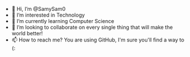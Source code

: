 - 👋 Hi, I’m @SamySam0
- 👀 I’m interested in Technology
- 🌱 I’m currently learning Computer Science
- 💞️ I’m looking to collaborate on every single thing that will make the world better!
- 📫 How to reach me? You are using GitHub, I'm sure you'll find a way to (:
